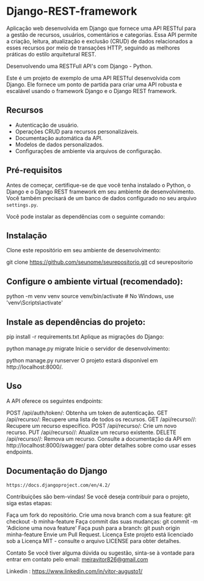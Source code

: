 # Django-REST-framework
 Aplicação web desenvolvida em Django que fornece uma API RESTful para a gestão de recursos, usuários, comentários e categorias. Essa API permite a criação, leitura, atualização e exclusão (CRUD) de dados relacionados a esses recursos por meio de transações HTTP, seguindo as melhores práticas do estilo arquitetural REST.


Desenvolvendo uma RESTFull API's com Django - Python.

Este é um projeto de exemplo de uma API RESTful desenvolvida com Django. Ele fornece um ponto de partida para criar uma API robusta e escalável usando o framework Django e o Django REST framework.


## Recursos

- Autenticação de usuário.
- Operações CRUD para recursos personalizáveis.
- Documentação automática da API.
- Modelos de dados personalizados.
- Configurações de ambiente via arquivos de configuração.

## Pré-requisitos

Antes de começar, certifique-se de que você tenha instalado o Python, o Django e o Django REST framework em seu ambiente de desenvolvimento. Você também precisará de um banco de dados configurado no seu arquivo `settings.py`.

Você pode instalar as dependências com o seguinte comando:


## Instalação
Clone este repositório em seu ambiente de desenvolvimento:

git clone https://github.com/seunome/seurepositorio.git
cd seurepositorio

## Configure o ambiente virtual (recomendado):

python -m venv venv
source venv/bin/activate  # No Windows, use 'venv\Scripts\activate'

## Instale as dependências do projeto:

pip install -r requirements.txt
Aplique as migrações do Django:

python manage.py migrate
Inicie o servidor de desenvolvimento:

python manage.py runserver
O projeto estará disponível em http://localhost:8000/.

## Uso

A API oferece os seguintes endpoints:

POST /api/auth/token/: Obtenha um token de autenticação.
GET /api/recurso/: Recupere uma lista de todos os recursos.
GET /api/recurso/<id>/: Recupere um recurso específico.
POST /api/recurso/: Crie um novo recurso.
PUT /api/recurso/<id>/: Atualize um recurso existente.
DELETE /api/recurso/<id>/: Remova um recurso.
Consulte a documentação da API em http://localhost:8000/swagger/ para obter detalhes sobre como usar esses endpoints.

## Documentação do Django

    https://docs.djangoproject.com/en/4.2/


Contribuições são bem-vindas! Se você deseja contribuir para o projeto, siga estas etapas:

Faça um fork do repositório.
Crie uma nova branch com a sua feature: git checkout -b minha-feature
Faça commit das suas mudanças: git commit -m 'Adicione uma nova feature'
Faça push para a branch: git push origin minha-feature
Envie um Pull Request.
Licença
Este projeto está licenciado sob a Licença MIT - consulte o arquivo LICENSE para obter detalhes.

Contato
Se você tiver alguma dúvida ou sugestão, sinta-se à vontade para entrar em contato pelo email: meiravitor826@gmail.com



Linkedin : https://www.linkedin.com/in/vitor-augusto1/



